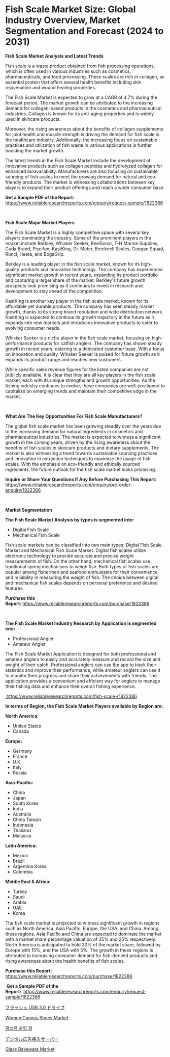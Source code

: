 <p><h1>Fish Scale Market Size: Global Industry Overview, Market Segmentation and Forecast (2024 to 2031)</h1></p><p><strong>Fish Scale Market Analysis and Latest Trends</strong></p>
<p><p>Fish scale is a waste product obtained from fish processing operations, which is often used in various industries such as cosmetics, pharmaceuticals, and food processing. These scales are rich in collagen, an essential protein that offers several health benefits including skin rejuvenation and wound healing properties.</p><p>The Fish Scale Market is expected to grow at a CAGR of 4.7% during the forecast period. The market growth can be attributed to the increasing demand for collagen-based products in the cosmetics and pharmaceutical industries. Collagen is known for its anti-aging properties and is widely used in skincare products.</p><p>Moreover, the rising awareness about the benefits of collagen supplements for joint health and muscle strength is driving the demand for fish scale in the healthcare industry. Additionally, the increasing focus on sustainable practices and utilization of fish waste in various applications is further boosting the market growth.</p><p>The latest trends in the Fish Scale Market include the development of innovative products such as collagen peptides and hydrolyzed collagen for enhanced bioavailability. Manufacturers are also focusing on sustainable sourcing of fish scales to meet the growing demand for natural and eco-friendly products. The market is witnessing collaborations between key players to expand their product offerings and reach a wider consumer base.</p></p>
<p><strong>Get a Sample PDF of the Report:&nbsp;</strong> <a href="https://www.reliableresearchreports.com/enquiry/request-sample/1822386">https://www.reliableresearchreports.com/enquiry/request-sample/1822386</a></p>
<p>&nbsp;</p>
<p><strong>Fish Scale Major Market Players</strong></p>
<p><p>The Fish Scale Market is a highly competitive space with several key players dominating the industry. Some of the prominent players in the market include Berkley, Whisker Seeker, ReelSonar, T-H Marine Supplies, Cuda Brand, Piscifun, KastKing, Dr. Meter, Brecknell Scales, Googan Squad, Runcl, Heeta, and BogaGrip. </p><p>Berkley is a leading player in the fish scale market, known for its high-quality products and innovative technology. The company has experienced significant market growth in recent years, expanding its product portfolio and capturing a larger share of the market. Berkley's future growth prospects look promising as it continues to invest in research and development to stay ahead of the competition.</p><p>KastKing is another key player in the fish scale market, known for its affordable yet durable products. The company has seen steady market growth, thanks to its strong brand reputation and wide distribution network. KastKing is expected to continue its growth trajectory in the future as it expands into new markets and introduces innovative products to cater to evolving consumer needs.</p><p>Whisker Seeker is a niche player in the fish scale market, focusing on high-performance products for catfish anglers. The company has shown steady growth in recent years, catering to a dedicated customer base. With a focus on innovation and quality, Whisker Seeker is poised for future growth as it expands its product range and reaches new customers.</p><p>While specific sales revenue figures for the listed companies are not publicly available, it is clear that they are all key players in the fish scale market, each with its unique strengths and growth opportunities. As the fishing industry continues to evolve, these companies are well-positioned to capitalize on emerging trends and maintain their competitive edge in the market.</p></p>
<p>&nbsp;</p>
<p><strong>What Are The Key Opportunities For Fish Scale Manufacturers?</strong></p>
<p><p>The global fish scale market has been growing steadily over the years due to the increasing demand for natural ingredients in cosmetics and pharmaceutical industries. The market is expected to witness a significant growth in the coming years, driven by the rising awareness about the benefits of fish scales in skincare products and dietary supplements. The market is also witnessing a trend towards sustainable sourcing practices and innovation in extraction techniques to maximize the usage of fish scales. With the emphasis on eco-friendly and ethically sourced ingredients, the future outlook for the fish scale market looks promising.</p></p>
<p><strong>Inquire or Share Your Questions If Any Before Purchasing This Report:</strong> <a href="https://www.reliableresearchreports.com/enquiry/pre-order-enquiry/1822386">https://www.reliableresearchreports.com/enquiry/pre-order-enquiry/1822386</a></p>
<p>&nbsp;</p>
<p><strong>Market Segmentation</strong></p>
<p><strong>The Fish Scale Market Analysis by types is segmented into:</strong></p>
<p><ul><li>Digital Fish Scale</li><li>Mechanical Fish Scale</li></ul></p>
<p><p>Fish scale markets can be classified into two main types: Digital Fish Scale Market and Mechanical Fish Scale Market. Digital fish scales utilize electronic technology to provide accurate and precise weight measurements of fish. On the other hand, mechanical fish scales use traditional spring mechanisms to weigh fish. Both types of fish scales are popular among fishermen and seafood enthusiasts for their convenience and reliability in measuring the weight of fish. The choice between digital and mechanical fish scales depends on personal preference and desired features.</p></p>
<p><strong>Purchase this Report:&nbsp;</strong><a href="https://www.reliableresearchreports.com/purchase/1822386">https://www.reliableresearchreports.com/purchase/1822386</a></p>
<p>&nbsp;</p>
<p><strong>The Fish Scale Market Industry Research by Application is segmented into:</strong></p>
<p><ul><li>Professional Angler</li><li>Amateur Angler</li></ul></p>
<p><p>The Fish Scale Market Application is designed for both professional and amateur anglers to easily and accurately measure and record the size and weight of their catch. Professional anglers can use the app to track their statistics and improve their performance, while amateur anglers can use it to monitor their progress and share their achievements with friends. The application provides a convenient and efficient way for anglers to manage their fishing data and enhance their overall fishing experience.</p></p>
<p><a href="https://www.reliableresearchreports.com/fish-scale-r1822386">&nbsp;https://www.reliableresearchreports.com/fish-scale-r1822386</a></p>
<p><strong>In terms of Region, the Fish Scale Market Players available by Region are:</strong></p>
<p>
    <p> <strong> North America: </strong>
        <ul>
            <li>United States</li>
            <li>Canada</li>
        </ul>
        </p> 
    <p> <strong> Europe: </strong>
        <ul>
            <li>Germany</li>
            <li>France</li>
            <li>U.K.</li>
            <li>Italy</li>
            <li>Russia</li>
        </ul>
        </p> 
    <p> <strong> Asia-Pacific: </strong>
        <ul>
            <li>China</li>
            <li>Japan</li>
            <li>South Korea</li>
            <li>India</li>
            <li>Australia</li>
            <li>China Taiwan</li>
            <li>Indonesia</li>
            <li>Thailand</li>
            <li>Malaysia</li>
        </ul>
        </p> 
    <p> <strong> Latin America: </strong>
        <ul>
            <li>Mexico</li>
            <li>Brazil</li>
            <li>Argentina Korea</li>
            <li>Colombia</li>
        </ul>
        </p> 
    <p> <strong> Middle East & Africa: </strong>
        <ul>
            <li>Turkey</li>
            <li>Saudi</li>
            <li>Arabia</li>
            <li>UAE</li>
            <li>Korea</li>
        </ul>
    </p>
    </p>
<p><p>The fish scale market is projected to witness significant growth in regions such as North America, Asia Pacific, Europe, the USA, and China. Among these regions, Asia Pacific and China are expected to dominate the market with a market share percentage valuation of 35% and 25% respectively. North America is anticipated to hold 20% of the market share, followed by Europe with 15%, and the USA with 5%. The growth in these regions is attributed to increasing consumer demand for fish-derived products and rising awareness about the health benefits of fish scales.</p></p>
<p><strong>Purchase this Report: </strong><a href="https://www.reliableresearchreports.com/purchase/1822386">https://www.reliableresearchreports.com/purchase/1822386</a></p>
<p>&nbsp;<strong>Get a Sample PDF of the Report:&nbsp;&nbsp;</strong><a href="https://www.reliableresearchreports.com/enquiry/request-sample/1822386">https://www.reliableresearchreports.com/enquiry/request-sample/1822386</a></p>
<p><strong></strong></p>
<p><p><a href="https://github.com/Sophiaard2003/Market-Research-Report-List-2/blob/main/1745237141142.md">フラッシュ USB 3.0 ドライブ</a></p><p><a href="https://github.com/emnqcawl19/Market-Research-Report-List-1/blob/main/women-canvas-shoes-market.md">Women Canvas Shoes Market</a></p><p><a href="https://medium.com/@willislebsack/%EA%B4%91%EC%84%AC%EC%9C%A0-%EC%8A%AC%EB%A6%BD-%EB%A7%81-%EC%8B%9C%EC%9E%A5-%EC%98%88%EC%B8%A1-%EC%8B%9C%EC%9E%A5-%EB%8F%99%ED%96%A5-%EB%B0%8F-%EC%98%81%ED%96%A5-%EB%B6%84%EC%84%9D-2024-2031-763aab29c19f">광섬유 슬립 링</a></p><p><a href="https://github.com/hilmi-2a/Market-Research-Report-List-2/blob/main/1089565141141.md">デジタル広告挿入サーバー</a></p><p><a href="https://github.com/shahriarnajimjoy333/Market-Research-Report-List-1/blob/main/glass-bakeware-market.md">Glass Bakeware Market</a></p></p>